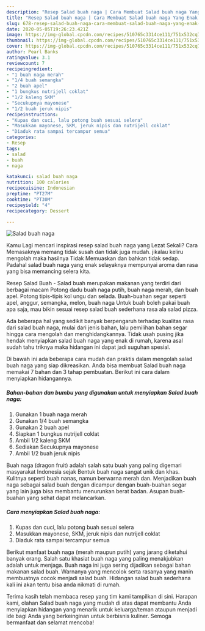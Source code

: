 ```yaml
---
description: "Resep Salad buah naga | Cara Membuat Salad buah naga Yang Enak Dan Lezat"
title: "Resep Salad buah naga | Cara Membuat Salad buah naga Yang Enak Dan Lezat"
slug: 678-resep-salad-buah-naga-cara-membuat-salad-buah-naga-yang-enak-dan-lezat
date: 2020-05-05T19:26:23.421Z
image: https://img-global.cpcdn.com/recipes/510765c3314ce111/751x532cq70/salad-buah-naga-foto-resep-utama.jpg
thumbnail: https://img-global.cpcdn.com/recipes/510765c3314ce111/751x532cq70/salad-buah-naga-foto-resep-utama.jpg
cover: https://img-global.cpcdn.com/recipes/510765c3314ce111/751x532cq70/salad-buah-naga-foto-resep-utama.jpg
author: Pearl Banks
ratingvalue: 3.1
reviewcount: 7
recipeingredient:
- "1 buah naga merah"
- "1/4 buah semangka"
- "2 buah apel"
- "1 bungkus nutrijell coklat"
- "1/2 kaleng SKM"
- "Secukupnya mayonese"
- "1/2 buah jeruk nipis"
recipeinstructions:
- "Kupas dan cuci, lalu potong buah sesuai selera"
- "Masukkan mayonese, SKM, jeruk nipis dan nutrijell coklat"
- "Diaduk rata sampai tercampur semua"
categories:
- Resep
tags:
- salad
- buah
- naga

katakunci: salad buah naga 
nutrition: 100 calories
recipecuisine: Indonesian
preptime: "PT27M"
cooktime: "PT30M"
recipeyield: "4"
recipecategory: Dessert

---
```



![Salad buah naga](https://img-global.cpcdn.com/recipes/510765c3314ce111/751x532cq70/salad-buah-naga-foto-resep-utama.jpg)

Kamu Lagi mencari inspirasi resep salad buah naga yang Lezat Sekali? Cara Memasaknya memang tidak susah dan tidak juga mudah. jikalau keliru mengolah maka hasilnya Tidak Memuaskan dan bahkan tidak sedap. Padahal salad buah naga yang enak selayaknya mempunyai aroma dan rasa yang bisa memancing selera kita.

Resep Salad Buah - Salad buah merupakan makanan yang terdiri dari berbagai macam Potong dadu buah naga putih, buah naga merah, dan buah apel. Potong tipis-tipis kol ungu dan selada. Buah-buahan segar seperti apel, anggur, semangka, melon, buah naga Untuk buah boleh pakai buah apa saja, mau bikin sesuai resep salad buah sederhana rasa ala salad pizza.

Ada beberapa hal yang sedikit banyak berpengaruh terhadap kualitas rasa dari salad buah naga, mulai dari jenis bahan, lalu pemilihan bahan segar hingga cara mengolah dan menghidangkannya. Tidak usah pusing jika hendak menyiapkan salad buah naga yang enak di rumah, karena asal sudah tahu triknya maka hidangan ini dapat jadi suguhan spesial.


Di bawah ini ada beberapa cara mudah dan praktis dalam mengolah salad buah naga yang siap dikreasikan. Anda bisa membuat Salad buah naga memakai 7 bahan dan 3 tahap pembuatan. Berikut ini cara dalam menyiapkan hidangannya.

<!--inarticleads1-->

##### Bahan-bahan dan bumbu yang digunakan untuk menyiapkan Salad buah naga:

1. Gunakan 1 buah naga merah
1. Gunakan 1/4 buah semangka
1. Gunakan 2 buah apel
1. Siapkan 1 bungkus nutrijell coklat
1. Ambil 1/2 kaleng SKM
1. Sediakan Secukupnya mayonese
1. Ambil 1/2 buah jeruk nipis


Buah naga (dragon fruit) adalah salah satu buah yang paling digemari masyarakat Indonesia sejak Bentuk buah naga sangat unik dan khas. Kulitnya seperti buah nanas, namun berwarna merah dan. Menjadikan buah naga sebagai salad buah dengan dicampur dengan buah-buahan segar yang lain juga bisa membantu menurunkan berat badan. Asupan buah-buahan yang sehat dapat melancarkan. 

<!--inarticleads2-->

##### Cara menyiapkan Salad buah naga:

1. Kupas dan cuci, lalu potong buah sesuai selera
1. Masukkan mayonese, SKM, jeruk nipis dan nutrijell coklat
1. Diaduk rata sampai tercampur semua


Berikut manfaat buah naga (merah maupun putih) yang jarang diketahui banyak orang. Salah satu khasiat buah naga yang paling menakjubkan adalah untuk menjaga. Buah naga ini juga sering dijadikan sebagai bahan makanan salad buah. Warnanya yang mencolok serta rasanya yang manin membuatnya cocok menjadi salad buah. Hidangan salad buah sederhana kali ini akan tentu bisa anda nikmati di rumah. 

Terima kasih telah membaca resep yang tim kami tampilkan di sini. Harapan kami, olahan Salad buah naga yang mudah di atas dapat membantu Anda menyiapkan hidangan yang menarik untuk keluarga/teman ataupun menjadi ide bagi Anda yang berkeinginan untuk berbisnis kuliner. Semoga bermanfaat dan selamat mencoba!
